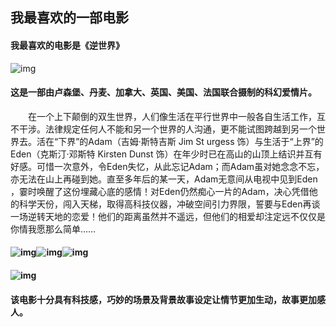 ##  我最喜欢的一部电影

####  我最喜欢的电影是《逆世界》



![img](https://img1.doubanio.com/view/photo/m/public/p1760674159.webp)

####  这是一部由卢森堡、丹麦、加拿大、英国、美国、法国联合摄制的科幻爱情片。 
　　在一个上下颠倒的双生世界，人们像生活在平行世界中一般各自生活工作，互不干涉。法律规定任何人不能和另一个世界的人沟通，更不能试图跨越到另一个世界去。活在“下界”的Adam（吉姆·斯特吉斯 Jim St urgess 饰）与生活于“上界”的Eden（克斯汀·邓斯特 Kirsten Dunst 饰）在年少时已在高山的山顶上结识并互有好感。可惜一次意外，令Eden失忆，从此忘记Adam；而Adam虽对她念念不忘，亦无法在山上再碰到她。直至多年后的某一天，Adam无意间从电视中见到Eden ，霎时唤醒了这份埋藏心底的感情！对Eden仍然痴心一片的Adam，决心凭借他的科学天份，闯入天梯，取得高科技仪器，冲破空间引力界限，誓要与Eden再谈一场逆转天地的恋爱！他们的距离虽然并不遥远，但他们的相爱却注定远不仅仅是你情我愿那么简单……

####  ![img](https://img1.doubanio.com/view/photo/sqxs/public/p2093458018.webp)![img](https://img3.doubanio.com/view/photo/sqxs/public/p1947199053.webp)![img](https://img3.doubanio.com/view/photo/sqxs/public/p1857126870.webp)

####  ![img](https://img3.doubanio.com/view/photo/sqxs/public/p1857127200.webp)

####  该电影十分具有科技感，巧妙的场景及背景故事设定让情节更加生动，故事更加感人。



